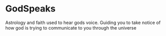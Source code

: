 # GodSpeaks
Astrology and faith used to hear gods voice. Guiding you to take notice of how god is trying to communicate to you through the universe
